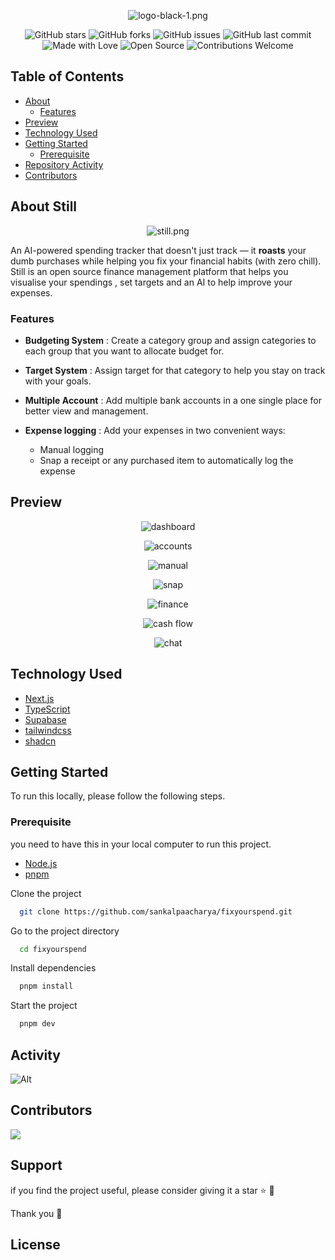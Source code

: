 <div align="center">

![logo-black-1.png](https://i.postimg.cc/fW37cnyS/logo-black-1.png)

</div>

<div align="center">

![GitHub stars](https://img.shields.io/github/stars/sankalpaacharya/fixyourspend)
![GitHub forks](https://img.shields.io/github/forks/sankalpaacharya/fixyourspend)
![GitHub issues](https://img.shields.io/github/issues/sankalpaacharya/fixyourspend)
![GitHub last commit](https://img.shields.io/github/last-commit/sankalpaacharya/fixyourspend)
![Made with Love](https://img.shields.io/badge/Made%20with-Love-ff69b4)
![Open Source](https://img.shields.io/badge/Open%20Source-%E2%9D%A4-purple)
![Contributions Welcome](https://img.shields.io/badge/contributions-welcome-blue.svg)

</div>

## Table of Contents

- [About](#about-still)
    - [Features](#features)
- [Preview](#preview)
- [Technology Used](#technology-used)
- [Getting Started](#getting-started)
    - [Prerequisite](#prerequisite)
- [Repository Activity](#activity)
- [Contributors](#contributors)

## About Still

<div align="center">

![still.png](https://i.postimg.cc/jj34t8Wf/still.png)

</div>

An AI-powered spending tracker that doesn't just track — it **roasts** your dumb purchases while helping you fix your financial habits (with zero chill). Still is an open source finance management platform that helps you visualise your spendings , set targets and an AI to help improve your expenses. 

### Features 

- **Budgeting System** : Create a category group and assign categories to each group that you want to allocate budget for.

- **Target System** : Assign target for that category to help you stay on track with your goals.

- **Multiple Account** : Add multiple bank accounts in a one single place for better view and management.

- **Expense logging** : Add your expenses in two convenient ways: 
  - Manual logging  
  - Snap a receipt or any purchased item to automatically log the expense 

## Preview

<div align="center">

![dashboard](https://i.postimg.cc/j2HsR7FV/Screenshot-2025-07-11-at-9-36-30-AM.png)

![accounts](https://i.postimg.cc/sXF1YSq8/Screenshot-2025-07-11-at-9-40-36-AM.png)

![manual](https://i.postimg.cc/tCJCw23P/Screenshot-2025-07-11-at-4-14-20-PM.png)

![snap](https://i.postimg.cc/XNz0G35G/Screenshot-2025-07-11-at-4-15-58-PM.png)

![finance](https://i.postimg.cc/7ZfLjmyd/Screenshot-2025-07-11-at-9-40-57-AM.png)

![cash flow](https://i.postimg.cc/Wp8b3QNx/Screenshot-2025-07-11-at-9-41-11-AM.png)

![chat](https://i.postimg.cc/rswTxwV3/Screenshot-2025-07-11-at-9-41-26-AM.png)

</div>

## Technology Used

- [Next.js](https://nextjs.org)
- [TypeScript](https://www.typescriptlang.org/)
- [Supabase](https://supabase.com)
- [tailwindcss](https://tailwindcss.com)
- [shadcn](https://ui.shadcn.com/)

## Getting Started

To run this locally, please follow the following steps.

### Prerequisite

you need to have this in your local computer to run this project.

- [Node.js](https://nodejs.org/en/download)
- [pnpm](https://pnpm.io/installation)


Clone the project

```bash
  git clone https://github.com/sankalpaacharya/fixyourspend.git
```

Go to the project directory

```bash
  cd fixyourspend
```

Install dependencies

```bash
  pnpm install
```

Start the project

```bash
  pnpm dev
```

## Activity
![Alt](https://repobeats.axiom.co/api/embed/327e6ac3248d27cfd145db3d1e22f514e88a1fe9.svg "Repobeats analytics image")

## Contributors

<a href="https://github.com/sankalpaacharya/fixyourspend/graphs/contributors">
  <img src="https://contrib.rocks/image?repo=sankalpaacharya/fixyourspend"/>
</a>

## Support
if you find the project useful, please consider giving it a star ⭐ 💫

Thank you 🤩

## License 
